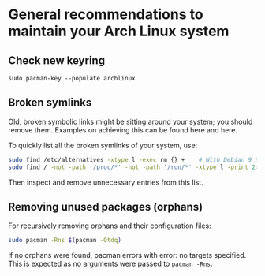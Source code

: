 # General recommendations to maintain your Arch Linux system

## Check new keyring

`sudo pacman-key --populate archlinux`

## Broken symlinks

Old, broken symbolic links might be sitting around your system; you should remove them. Examples on achieving this can be found here and here.

To quickly list all the broken symlinks of your system, use:

```bash
sudo find /etc/alternatives -xtype l -exec rm {} +    # With Debian 9 Stretch
sudo find / -not -path '/proc/*' -not -path '/run/*' -xtype l -print 2>/dev/null
```

Then inspect and remove unnecessary entries from this list.

## Removing unused packages (orphans)

For recursively removing orphans and their configuration files:

```bash
sudo pacman -Rns $(pacman -Qtdq)
```

If no orphans were found, pacman errors with error: no targets specified. This is expected as no arguments were passed to `pacman -Rns`.
